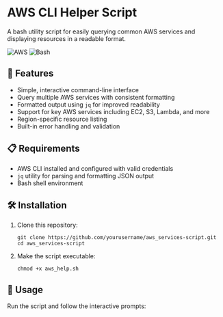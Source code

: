 # AWS CLI Helper Script

A bash utility script for easily querying common AWS services and displaying resources in a readable format.

![AWS](https://img.shields.io/badge/AWS-CLI_Helper-orange)
![Bash](https://img.shields.io/badge/Shell-Bash-green)

## 🚀 Features

- Simple, interactive command-line interface
- Query multiple AWS services with consistent formatting
- Formatted output using `jq` for improved readability
- Support for key AWS services including EC2, S3, Lambda, and more
- Region-specific resource listing
- Built-in error handling and validation

## 📋 Requirements

- AWS CLI installed and configured with valid credentials
- `jq` utility for parsing and formatting JSON output
- Bash shell environment

## 🛠️ Installation

1. Clone this repository:
   ```
   git clone https://github.com/yourusername/aws_services-script.git
   cd aws_services-script
   ```

2. Make the script executable:
   ```
   chmod +x aws_help.sh
   ```

## 📖 Usage

Run the script and follow the interactive prompts:

